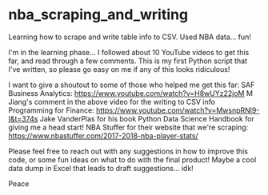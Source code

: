 # nba_scraping_and_writing
Learning how to scrape and write table info to CSV.  Used NBA data... fun!

I'm in the learning phase... I followed about 10 YouTube videos to get this far, and read through a few comments.  This is my first Python script that I've written, so please go easy on me if any of this looks ridiculous!

I want to give a shoutout to some of those who helped me get this far: 
SAF Business Analytics: https://www.youtube.com/watch?v=H8wUYz22joM
M Jiang's comment in the above video for the writing to CSV info
Programming for Finance: https://www.youtube.com/watch?v=MwsnpRNl9-I&t=374s
Jake VanderPlas for his book Python Data Science Handbook for giving me a head start!
NBA Stuffer for their website that we're scraping: https://www.nbastuffer.com/2017-2018-nba-player-stats/

Please feel free to reach out with any suggestions in how to improve this code, or some fun ideas on what to do with the final product!  Maybe a cool data dump in Excel that leads to draft suggestions... idk!  

Peace
